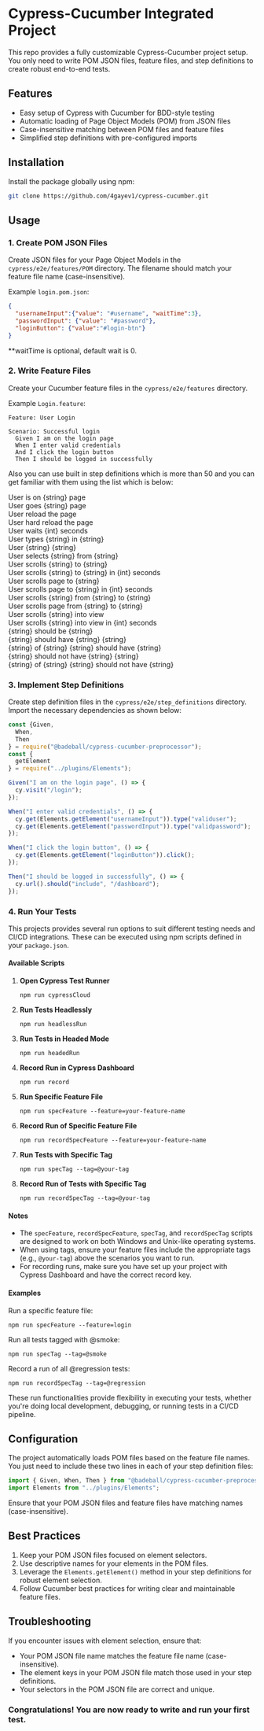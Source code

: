 # Cypress-Cucumber Integrated Project

This repo provides a fully customizable Cypress-Cucumber project setup. You only need to write POM JSON files, feature files, and step definitions to create robust end-to-end tests.

## Features

- Easy setup of Cypress with Cucumber for BDD-style testing
- Automatic loading of Page Object Models (POM) from JSON files
- Case-insensitive matching between POM files and feature files
- Simplified step definitions with pre-configured imports

## Installation

Install the package globally using npm:

```bash
git clone https://github.com/4gayev1/cypress-cucumber.git
```

## Usage

### 1. Create POM JSON Files

Create JSON files for your Page Object Models in the `cypress/e2e/features/POM` directory. The filename should match your feature file name (case-insensitive).

Example `login.pom.json`:

```json
{
  "usernameInput":{"value": "#username", "waitTime":3},
  "passwordInput": {"value": "#password"},
  "loginButton": {"value":"#login-btn"}
}
```
**waitTime is optional, default wait is 0.

### 2. Write Feature Files

Create your Cucumber feature files in the `cypress/e2e/features` directory.

Example `Login.feature`:

```gherkin
Feature: User Login

Scenario: Successful login
  Given I am on the login page
  When I enter valid credentials
  And I click the login button
  Then I should be logged in successfully
```

Also you can use built in step definitions which is more than 50 and you can get familiar with them using the list which is below: <br/>

User is on {string} page<br/>
User goes {string} page<br/>
User reload the page<br/>
User hard reload the page<br/>
User waits {int} seconds<br/>
User types {string} in {string}<br/>
User {string} {string}<br/>
User selects {string} from {string}<br/>
User scrolls {string} to {string}<br/>
User scrolls {string} to {string} in {int} seconds<br/>
User scrolls page to {string}<br/>
User scrolls page to {string} in {int} seconds<br/>
User scrolls {string} from {string} to {string}<br/>
User scrolls page from {string} to {string}<br/>
User scrolls {string} into view<br/>
User scrolls {string} into view in {int} seconds<br/>
{string} should be {string}<br/>
{string} should have {string} {string}<br/>
{string} of {string} {string} should have {string}<br/>
{string} should not have {string} {string}<br/>
{string} of {string} {string} should not have {string}<br/>


### 3. Implement Step Definitions

Create step definition files in the `cypress/e2e/step_definitions` directory. Import the necessary dependencies as shown below:

```javascript
const {Given,
  When,
  Then
} = require("@badeball/cypress-cucumber-preprocessor");
const {
  getElement
} = require("../plugins/Elements");

Given("I am on the login page", () => {
  cy.visit("/login");
});

When("I enter valid credentials", () => {
  cy.get(Elements.getElement("usernameInput")).type("validuser");
  cy.get(Elements.getElement("passwordInput")).type("validpassword");
});

When("I click the login button", () => {
  cy.get(Elements.getElement("loginButton")).click();
});

Then("I should be logged in successfully", () => {
  cy.url().should("include", "/dashboard");
});
```

### 4. Run Your Tests

This projects provides several run options to suit different testing needs and CI/CD integrations. These can be executed using npm scripts defined in your `package.json`.

#### Available Scripts

1. **Open Cypress Test Runner**

   ```
   npm run cypressCloud
   ```

2. **Run Tests Headlessly**

   ```
   npm run headlessRun
   ```

3. **Run Tests in Headed Mode**

   ```
   npm run headedRun
   ```

4. **Record Run in Cypress Dashboard**

   ```
   npm run record
   ```

5. **Run Specific Feature File**

   ```
   npm run specFeature --feature=your-feature-name
   ```

6. **Record Run of Specific Feature File**

   ```
   npm run recordSpecFeature --feature=your-feature-name
   ```

7. **Run Tests with Specific Tag**

   ```
   npm run specTag --tag=@your-tag
   ```

8. **Record Run of Tests with Specific Tag**
   ```
   npm run recordSpecTag --tag=@your-tag
   ```

#### Notes

- The `specFeature`, `recordSpecFeature`, `specTag`, and `recordSpecTag` scripts are designed to work on both Windows and Unix-like operating systems.
- When using tags, ensure your feature files include the appropriate tags (e.g., `@your-tag`) above the scenarios you want to run.
- For recording runs, make sure you have set up your project with Cypress Dashboard and have the correct record key.

#### Examples

Run a specific feature file:

```
npm run specFeature --feature=login
```

Run all tests tagged with @smoke:

```
npm run specTag --tag=@smoke
```

Record a run of all @regression tests:

```
npm run recordSpecTag --tag=@regression
```

These run functionalities provide flexibility in executing your tests, whether you're doing local development, debugging, or running tests in a CI/CD pipeline.

## Configuration

The project automatically loads POM files based on the feature file names. You just need to include these two lines in each of your step definition files:

```javascript
import { Given, When, Then } from "@badeball/cypress-cucumber-preprocessor";
import Elements from "../plugins/Elements";
```

Ensure that your POM JSON files and feature files have matching names (case-insensitive).

## Best Practices

1. Keep your POM JSON files focused on element selectors.
2. Use descriptive names for your elements in the POM files.
3. Leverage the `Elements.getElement()` method in your step definitions for robust element selection.
4. Follow Cucumber best practices for writing clear and maintainable feature files.

## Troubleshooting

If you encounter issues with element selection, ensure that:

- Your POM JSON file name matches the feature file name (case-insensitive).
- The element keys in your POM JSON file match those used in your step definitions.
- Your selectors in the POM JSON file are correct and unique.

### Congratulations! You are now ready to write and run your first test.
